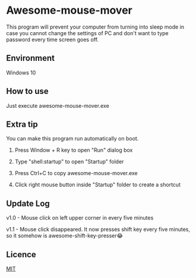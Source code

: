 # Awesome-mouse-mover
This program will prevent your computer from turning into sleep mode in case you cannot change the settings of PC and don't want to type password every time screen goes off.

## Environment
Windows 10

## How to use
Just execute awesome-mouse-mover.exe

## Extra tip
You can make this program run automatically on boot. 

1) Press Window + R key to open "Run" dialog box

2) Type "shell:startup" to open "Startup" folder

3) Press Ctrl+C to copy awesome-mouse-mover.exe

4) Click right mouse button inside "Startup" folder to create a shortcut


## Update Log

v1.0 - Mouse click on left upper corner in every five minutes

v1.1 - Mouse click disappeared. It now presses shift key every five minutes, so it somehow is awesome-shift-key-presser😂

## Licence
[MIT](https://choosealicense.com/licenses/mit/)
